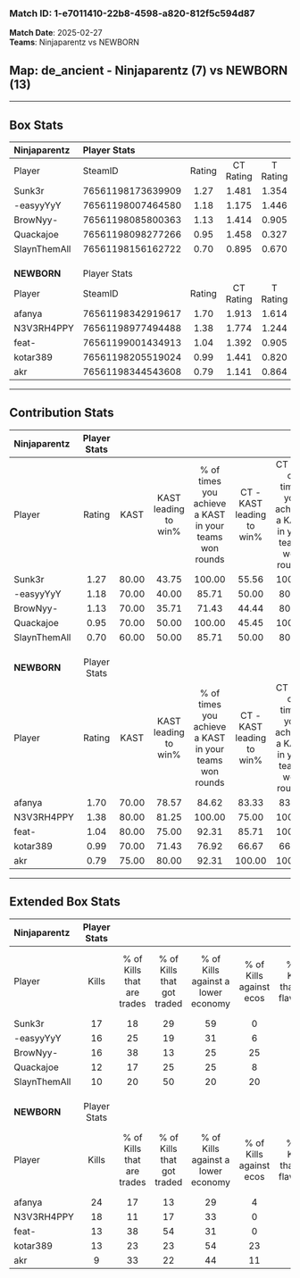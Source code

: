 ### Match ID: 1-e7011410-22b8-4598-a820-812f5c594d87  
**Match Date**: 2025-02-27  
**Teams**: Ninjaparentz vs NEWBORN  

## **Map**: de_ancient - Ninjaparentz (7) vs NEWBORN (13)  
---  

## Box Stats  

| **Ninjaparentz** | Player Stats      |        |           |          |       |       |       |         |        |      |     |
| :- | :- | :-: | :-: | :-: | :-: | :-: | :-: | :-: | :-: | :-: | :-: |
| Player           | SteamID           | Rating | CT Rating | T Rating | KAST  |  ADR  | Kills | Assists | Deaths | K/D  | HS% |
| Sunk3r           | 76561198173639909 |  1.27  |   1.481   |  1.354   | 80.00 | 92.7  |  17   |    4    |   16   | 1.06 | 47  |
| -easyyYyY        | 76561198007464580 |  1.18  |   1.175   |  1.446   | 70.00 | 84.9  |  16   |    4    |   14   | 1.14 | 37  |
| BrowNyy-         | 76561198085800363 |  1.13  |   1.414   |  0.905   | 70.00 | 76.3  |  16   |    4    |   15   | 1.07 | 43  |
| Quackajoe        | 76561198098277266 |  0.95  |   1.458   |  0.327   | 70.00 | 71.8  |  12   |    6    |   15   | 0.80 | 58  |
| SlaynThemAll     | 76561198156162722 |  0.70  |   0.895   |  0.670   | 60.00 | 59.4  |  10   |    6    |   17   | 0.59 | 60  |
|                  |                   |        |           |          |       |       |       |         |        |      |     |
|                  |                   |        |           |          |       |       |       |         |        |      |     |
|                  |                   |        |           |          |       |       |       |         |        |      |     |
| **NEWBORN**      | Player Stats      |        |           |          |       |       |       |         |        |      |     |
| Player           | SteamID           | Rating | CT Rating | T Rating | KAST  |  ADR  | Kills | Assists | Deaths | K/D  | HS% |
| afanya           | 76561198342919617 |  1.70  |   1.913   |  1.614   | 70.00 | 116.6 |  24   |    3    |   11   | 2.18 | 62  |
| N3V3RH4PPY       | 76561198977494488 |  1.38  |   1.774   |  1.244   | 80.00 | 95.6  |  18   |    4    |   14   | 1.29 | 72  |
| feat-            | 76561199001434913 |  1.04  |   1.392   |  0.905   | 80.00 | 77.4  |  13   |    8    |   17   | 0.76 | 61  |
| kotar389         | 76561198205519024 |  0.99  |   1.441   |  0.820   | 70.00 | 59.4  |  13   |    2    |   13   | 1.00 | 69  |
| akr              | 76561198344543608 |  0.79  |   1.141   |  0.864   | 75.00 | 53.9  |   9   |    9    |   16   | 0.56 | 77  |
---  

## Contribution Stats  

| **Ninjaparentz** | Player Stats |       |                      |                                                        |                           |                                                             |                          |                                                            |
| :- | :-: | :-: | :-: | :-: | :-: | :-: | :-: | :-: |
| Player           |    Rating    | KAST  | KAST leading to win% | % of times you achieve a KAST in your teams won rounds | CT - KAST leading to win% | CT - % of times you achieve a KAST in your teams won rounds | T - KAST leading to win% | T - % of times you achieve a KAST in your teams won rounds |
| Sunk3r           |     1.27     | 80.00 |        43.75         |                         100.00                         |           55.56           |                           100.00                            |          28.57           |                           100.00                           |
| -easyyYyY        |     1.18     | 70.00 |        40.00         |                         85.71                          |           50.00           |                            80.00                            |          28.57           |                           100.00                           |
| BrowNyy-         |     1.13     | 70.00 |        35.71         |                         71.43                          |           44.44           |                            80.00                            |          20.00           |                           50.00                            |
| Quackajoe        |     0.95     | 70.00 |        50.00         |                         100.00                         |           45.45           |                           100.00                            |          66.67           |                           100.00                           |
| SlaynThemAll     |     0.70     | 60.00 |        50.00         |                         85.71                          |           50.00           |                            80.00                            |          50.00           |                           100.00                           |
|                  |              |       |                      |                                                        |                           |                                                             |                          |                                                            |
|                  |              |       |                      |                                                        |                           |                                                             |                          |                                                            |
|                  |              |       |                      |                                                        |                           |                                                             |                          |                                                            |
| **NEWBORN**      | Player Stats |       |                      |                                                        |                           |                                                             |                          |                                                            |
| Player           |    Rating    | KAST  | KAST leading to win% | % of times you achieve a KAST in your teams won rounds | CT - KAST leading to win% | CT - % of times you achieve a KAST in your teams won rounds | T - KAST leading to win% | T - % of times you achieve a KAST in your teams won rounds |
| afanya           |     1.70     | 70.00 |        78.57         |                         84.62                          |           83.33           |                            83.33                            |          75.00           |                           85.71                            |
| N3V3RH4PPY       |     1.38     | 80.00 |        81.25         |                         100.00                         |           75.00           |                           100.00                            |          87.50           |                           100.00                           |
| feat-            |     1.04     | 80.00 |        75.00         |                         92.31                          |           85.71           |                           100.00                            |          66.67           |                           85.71                            |
| kotar389         |     0.99     | 70.00 |        71.43         |                         76.92                          |           66.67           |                            66.67                            |          75.00           |                           85.71                            |
| akr              |     0.79     | 75.00 |        80.00         |                         92.31                          |          100.00           |                           100.00                            |          66.67           |                           85.71                            |
---  

## Extended Box Stats  

| **Ninjaparentz** | Player Stats |                            |                            |                                    |                         |                              |                                 |        |                             |                                     |                          |                               |                            |
| :- | :-: | :-: | :-: | :-: | :-: | :-: | :-: | :-: | :-: | :-: | :-: | :-: | :-: |
| Player           |    Kills     | % of Kills that are trades | % of Kills that got traded | % of Kills against a lower economy | % of Kills against ecos | % of Kills that are flawless | % of Kills that are close duels | Deaths | % of Deaths that get traded | % of Deaths against a lower economy | % of Deaths against ecos | % of Deaths that are flawless | % of Deaths that are close |
| Sunk3r           |      17      |             18             |             29             |                 59                 |            0            |              76              |                6                |   16   |             38              |                 19                  |            6             |              69               |             13             |
| -easyyYyY        |      16      |             25             |             19             |                 31                 |            6            |              63              |                0                |   14   |             14              |                 14                  |            7             |              71               |             0              |
| BrowNyy-         |      16      |             38             |             13             |                 25                 |           25            |              75              |                0                |   15   |             20              |                 27                  |            7             |              67               |             7              |
| Quackajoe        |      12      |             17             |             25             |                 25                 |            8            |              58              |                8                |   15   |             20              |                 27                  |            7             |              67               |             0              |
| SlaynThemAll     |      10      |             20             |             50             |                 20                 |           20            |              50              |               10                |   17   |             24              |                 29                  |            12            |              53               |             0              |
|                  |              |                            |                            |                                    |                         |                              |                                 |        |                             |                                     |                          |                               |                            |
|                  |              |                            |                            |                                    |                         |                              |                                 |        |                             |                                     |                          |                               |                            |
|                  |              |                            |                            |                                    |                         |                              |                                 |        |                             |                                     |                          |                               |                            |
| **NEWBORN**      | Player Stats |                            |                            |                                    |                         |                              |                                 |        |                             |                                     |                          |                               |                            |
| Player           |    Kills     | % of Kills that are trades | % of Kills that got traded | % of Kills against a lower economy | % of Kills against ecos | % of Kills that are flawless | % of Kills that are close duels | Deaths | % of Deaths that get traded | % of Deaths against a lower economy | % of Deaths against ecos | % of Deaths that are flawless | % of Deaths that are close |
| afanya           |      24      |             17             |             13             |                 29                 |            4            |              54              |                4                |   11   |              9              |                 18                  |            0             |              64               |             9              |
| N3V3RH4PPY       |      18      |             11             |             17             |                 33                 |            0            |              61              |                6                |   14   |             29              |                 29                  |            0             |              71               |             0              |
| feat-            |      13      |             38             |             54             |                 31                 |            0            |              62              |                0                |   17   |             12              |                 35                  |            6             |              71               |             12             |
| kotar389         |      13      |             23             |             23             |                 54                 |           23            |              85              |                0                |   13   |             31              |                 31                  |            0             |              62               |             0              |
| akr              |      9       |             33             |             22             |                 44                 |           11            |              67              |               11                |   16   |             44              |                 13                  |            0             |              75               |             0              |

